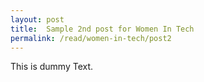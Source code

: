 ```yaml
---
layout: post
title:  Sample 2nd post for Women In Tech
permalink: /read/women-in-tech/post2
---
```

This is dummy Text.

